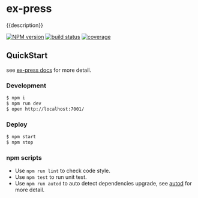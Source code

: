 # ex-press

{{description}}

[![NPM version][npm-image]][npm-url]
[![build status][travis-image]][travis-url]
[![coverage][coverage-image]][coverage-url]

[npm-image]: https://img.shields.io/npm/v/ex-press.svg?style=flat-square
[npm-url]: https://npmjs.org/package/ex-press
[travis-image]: https://travis-ci.org/yviscool/ex-press.svg?branch=master
[travis-url]: https://travis-ci.org/yviscool/ex-press
[coverage-url]: https://coveralls.io/github/yviscool/ex-press
[coverage-image]: https://coveralls.io/repos/github/yviscool/ex-press/badge.svg

## QuickStart

<!-- add docs here for user -->

see [ex-press docs][express] for more detail.

### Development

```bash
$ npm i
$ npm run dev
$ open http://localhost:7001/
```

### Deploy

```bash
$ npm start
$ npm stop
```

### npm scripts

- Use `npm run lint` to check code style.
- Use `npm test` to run unit test.
- Use `npm run autod` to auto detect dependencies upgrade, see [autod](https://www.npmjs.com/package/autod) for more detail.


[express]: https://expressjs.com
